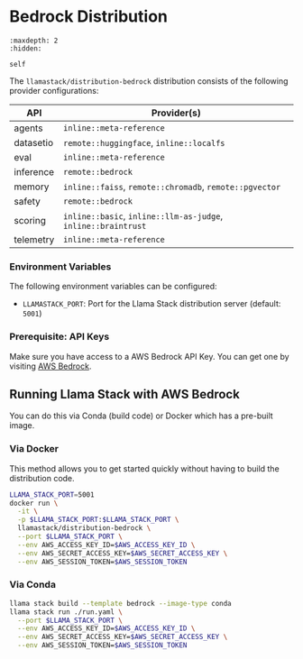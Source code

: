 # Bedrock Distribution

```{toctree}
:maxdepth: 2
:hidden:

self
```

The `llamastack/distribution-bedrock` distribution consists of the following provider configurations:

| API | Provider(s) |
|-----|-------------|
| agents | `inline::meta-reference` |
| datasetio | `remote::huggingface`, `inline::localfs` |
| eval | `inline::meta-reference` |
| inference | `remote::bedrock` |
| memory | `inline::faiss`, `remote::chromadb`, `remote::pgvector` |
| safety | `remote::bedrock` |
| scoring | `inline::basic`, `inline::llm-as-judge`, `inline::braintrust` |
| telemetry | `inline::meta-reference` |



### Environment Variables

The following environment variables can be configured:

- `LLAMASTACK_PORT`: Port for the Llama Stack distribution server (default: `5001`)



### Prerequisite: API Keys

Make sure you have access to a AWS Bedrock API Key. You can get one by visiting [AWS Bedrock](https://aws.amazon.com/bedrock/).


## Running Llama Stack with AWS Bedrock

You can do this via Conda (build code) or Docker which has a pre-built image.

### Via Docker

This method allows you to get started quickly without having to build the distribution code.

```bash
LLAMA_STACK_PORT=5001
docker run \
  -it \
  -p $LLAMA_STACK_PORT:$LLAMA_STACK_PORT \
  llamastack/distribution-bedrock \
  --port $LLAMA_STACK_PORT \
  --env AWS_ACCESS_KEY_ID=$AWS_ACCESS_KEY_ID \
  --env AWS_SECRET_ACCESS_KEY=$AWS_SECRET_ACCESS_KEY \
  --env AWS_SESSION_TOKEN=$AWS_SESSION_TOKEN
```

### Via Conda

```bash
llama stack build --template bedrock --image-type conda
llama stack run ./run.yaml \
  --port $LLAMA_STACK_PORT \
  --env AWS_ACCESS_KEY_ID=$AWS_ACCESS_KEY_ID \
  --env AWS_SECRET_ACCESS_KEY=$AWS_SECRET_ACCESS_KEY \
  --env AWS_SESSION_TOKEN=$AWS_SESSION_TOKEN
```
